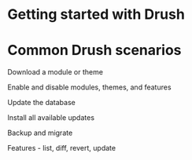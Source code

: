 # Getting started with Drush #

# Common Drush scenarios #

Download a module or theme

Enable and disable modules, themes, and features

Update the database

Install all available updates

Backup and migrate

Features - list, diff, revert, update
